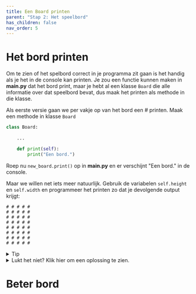```yaml
---
title: Een Board printen
parent: "Stap 2: Het speelbord"
has_children: false
nav_order: 5
---
```


# Het bord printen
Om te zien of het spelbord correct in je programma zit gaan is het handig als je het in de console kan printen.
Je zou een functie kunnen maken in __main.py__ dat het bord print, maar je hebt al een klasse ```Board``` die alle informatie over dat speelbord bevat, dus maak het printen als methode in die klasse.


Als eerste versie gaan we per vakje op van het bord een # printen.
Maak een methode in klasse ```Board```
```python
class Board: 
    
    ...

    def print(self):
        print("Een bord.")
``` 

Roep nu ```new_board.print()``` op in __main.py__ en er verschijnt "Een bord." in de console.

Maar we willen net iets meer natuurlijk.
Gebruik de variabelen ```self.height``` en ```self.width``` en programmeer het printen zo dat je devolgende output krijgt:
```
# # # # #
# # # # #
# # # # #
# # # # #
# # # # #
# # # # #
# # # # #
# # # # #
```

<details>
  <summary>Tip</summary>
  <p>

```for x in ...``` en ```range(n)``` kunnen hier van pas komen.

</p>
</details>

<details>
  <summary>Lukt het niet? Klik hier om een oplossing te zien.</summary>
<div class="code-example" markdown="1">
```python
      def print(self):
        for h in range(self.height):
            line = ''
            for w in range(self.width):
              line = line + '# '
            print(line)
```
</div>
</details>

# Beter bord